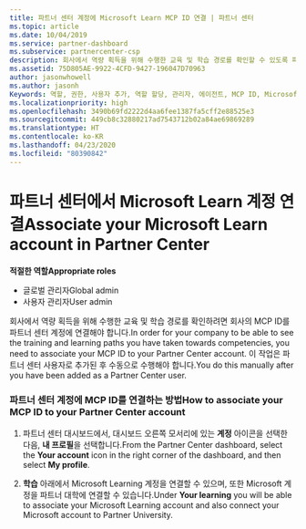 ```yaml
---
title: 파트너 센터 계정에 Microsoft Learn MCP ID 연결 | 파트너 센터
ms.topic: article
ms.date: 10/04/2019
ms.service: partner-dashboard
ms.subservice: partnercenter-csp
description: 회사에서 역량 획득을 위해 수행한 교육 및 학습 경로를 확인할 수 있도록 파트너 센터 계정에 MCP ID를 연결하는 방법을 알아봅니다.
ms.assetid: 75D805AE-9922-4CFD-9427-196047D70963
author: jasonwhowell
ms.author: jasonh
Keywords: 역할, 권한, 사용자 추가, 역할 할당, 관리자, 에이전트, MCP ID, Microsoft Learn
ms.localizationpriority: high
ms.openlocfilehash: 3490b69fd2222d4aa6fee1387fa5cff2e88525e3
ms.sourcegitcommit: 449cb8c32880217ad7543712b02a84ae69869289
ms.translationtype: HT
ms.contentlocale: ko-KR
ms.lasthandoff: 04/23/2020
ms.locfileid: "80390842"
---
```

# <a name="associate-your-microsoft-learn-account-in-partner-center"></a><span data-ttu-id="4c934-104">파트너 센터에서 Microsoft Learn 계정 연결</span><span class="sxs-lookup"><span data-stu-id="4c934-104">Associate your Microsoft Learn account in Partner Center</span></span>

<span data-ttu-id="4c934-105">**적절한 역할**</span><span class="sxs-lookup"><span data-stu-id="4c934-105">**Appropriate roles**</span></span>
-   <span data-ttu-id="4c934-106">글로벌 관리자</span><span class="sxs-lookup"><span data-stu-id="4c934-106">Global admin</span></span>
-   <span data-ttu-id="4c934-107">사용자 관리자</span><span class="sxs-lookup"><span data-stu-id="4c934-107">User admin</span></span>

<span data-ttu-id="4c934-108">회사에서 역량 획득을 위해 수행한 교육 및 학습 경로를 확인하려면 회사의 MCP ID를 파트너 센터 계정에 연결해야 합니다.</span><span class="sxs-lookup"><span data-stu-id="4c934-108">In order for your company to be able to see the training and learning paths you have taken towards competencies, you need to associate your MCP ID to your Partner Center account.</span></span> <span data-ttu-id="4c934-109">이 작업은 파트너 센터 사용자로 추가된 후 수동으로 수행해야 합니다.</span><span class="sxs-lookup"><span data-stu-id="4c934-109">You do this manually after you have been added as a Partner Center user.</span></span>

### <a name="how-to-associate-your-mcp-id-to-your-partner-center-account"></a><span data-ttu-id="4c934-110">파트너 센터 계정에 MCP ID를 연결하는 방법</span><span class="sxs-lookup"><span data-stu-id="4c934-110">How to associate your MCP ID to your Partner Center account</span></span>

1. <span data-ttu-id="4c934-111">파트너 센터 대시보드에서, 대시보드 오른쪽 모서리에 있는 **계정** 아이콘을 선택한 다음, **내 프로필**을 선택합니다.</span><span class="sxs-lookup"><span data-stu-id="4c934-111">From the Partner Center dashboard, select the **Your account** icon in the right corner of the dashboard, and then select **My profile**.</span></span>

2. <span data-ttu-id="4c934-112">**학습** 아래에서 Microsoft Learning 계정을 연결할 수 있으며, 또한 Microsoft 계정을 파트너 대학에 연결할 수 있습니다.</span><span class="sxs-lookup"><span data-stu-id="4c934-112">Under **Your learning** you will be able to associate your Microsoft Learning account and also connect your Microsoft account to Partner University.</span></span>
